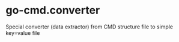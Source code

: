 # go-cmd.converter
Special converter (data extractor) from CMD structure file to simple key=value file
